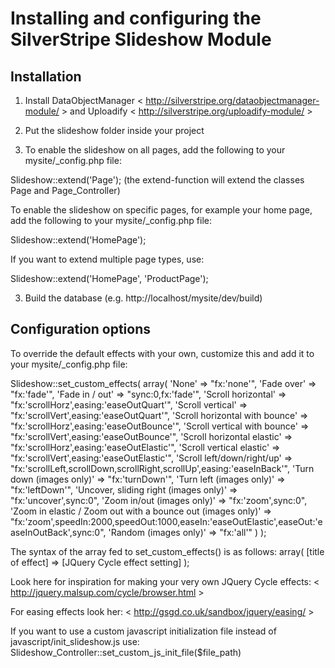 # Installing and configuring the SilverStripe Slideshow Module

## Installation

1. Install DataObjectManager < http://silverstripe.org/dataobjectmanager-module/ > and Uploadify < http://silverstripe.org/uploadify-module/ >

1. Put the slideshow folder inside your project

2. To enable the slideshow on all pages, add the following to your mysite/_config.php file:

Slideshow::extend('Page'); (the extend-function will extend the classes Page and Page_Controller)

To enable the slideshow on specific pages, for example your home page, add the following to your mysite/_config.php file:

Slideshow::extend('HomePage');

If you want to extend multiple page types, use:

Slideshow::extend('HomePage', 'ProductPage');

3. Build the database (e.g. http://localhost/mysite/dev/build)

## Configuration options

To override the default effects with your own, customize this and add it to your mysite/_config.php file:

Slideshow::set_custom_effects(
	array(
		'None' => "fx:'none'",
		'Fade over' => "fx:'fade'",
		'Fade in / out' => "sync:0,fx:'fade'",
		'Scroll horizontal' => "fx:'scrollHorz',easing:'easeOutQuart'",
		'Scroll vertical' => "fx:'scrollVert',easing:'easeOutQuart'",
		'Scroll horizontal with bounce' => "fx:'scrollHorz',easing:'easeOutBounce'",
		'Scroll vertical with bounce' => "fx:'scrollVert',easing:'easeOutBounce'",
		'Scroll horizontal elastic' => "fx:'scrollHorz',easing:'easeOutElastic'",
		'Scroll vertical elastic' => "fx:'scrollVert',easing:'easeOutElastic'",
		'Scroll left/down/right/up' => "fx:'scrollLeft,scrollDown,scrollRight,scrollUp',easing:'easeInBack'",
		'Turn down (images only)' => "fx:'turnDown'",
		'Turn left (images only)' => "fx:'leftDown'",
		'Uncover, sliding right (images only)' => "fx:'uncover',sync:0",
		'Zoom in/out (images only)' => "fx:'zoom',sync:0",
		'Zoom in elastic / Zoom out with a bounce out (images only)' => "fx:'zoom',speedIn:2000,speedOut:1000,easeIn:'easeOutElastic',easeOut:'easeInOutBack',sync:0",
		'Random (images only)' => "fx:'all'"
	)
);

The syntax of the array fed to set_custom_effects() is as follows:
array( [title of effect] => [JQuery Cycle effect setting] );

Look here for inspiration for making your very own JQuery Cycle effects:
< http://jquery.malsup.com/cycle/browser.html >

For easing effects look her:
< http://gsgd.co.uk/sandbox/jquery/easing/ >

If you want to use a custom javascript initialization file instead of javascript/init_slideshow.js use:
Slideshow_Controller::set_custom_js_init_file($file_path)

